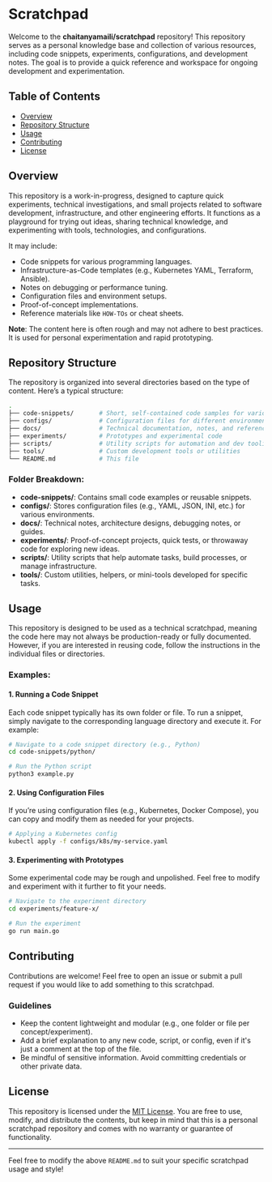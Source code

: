 # Scratchpad

Welcome to the **chaitanyamaili/scratchpad** repository! This repository serves as a personal knowledge base and collection of various resources, including code snippets, experiments, configurations, and development notes. The goal is to provide a quick reference and workspace for ongoing development and experimentation.

## Table of Contents

- [Overview](#overview)
- [Repository Structure](#repository-structure)
- [Usage](#usage)
- [Contributing](#contributing)
- [License](#license)

## Overview

This repository is a work-in-progress, designed to capture quick experiments, technical investigations, and small projects related to software development, infrastructure, and other engineering efforts. It functions as a playground for trying out ideas, sharing technical knowledge, and experimenting with tools, technologies, and configurations.

It may include:
- Code snippets for various programming languages.
- Infrastructure-as-Code templates (e.g., Kubernetes YAML, Terraform, Ansible).
- Notes on debugging or performance tuning.
- Configuration files and environment setups.
- Proof-of-concept implementations.
- Reference materials like `HOW-TOs` or cheat sheets.

**Note**: The content here is often rough and may not adhere to best practices. It is used for personal experimentation and rapid prototyping.

## Repository Structure

The repository is organized into several directories based on the type of content. Here’s a typical structure:

```bash
.
├── code-snippets/       # Short, self-contained code samples for various languages
├── configs/             # Configuration files for different environments (Docker, Kubernetes, etc.)
├── docs/                # Technical documentation, notes, and references
├── experiments/         # Prototypes and experimental code
├── scripts/             # Utility scripts for automation and dev tooling
├── tools/               # Custom development tools or utilities
└── README.md            # This file
```

### Folder Breakdown:
- **code-snippets/**: Contains small code examples or reusable snippets.
- **configs/**: Stores configuration files (e.g., YAML, JSON, INI, etc.) for various environments.
- **docs/**: Technical notes, architecture designs, debugging notes, or guides.
- **experiments/**: Proof-of-concept projects, quick tests, or throwaway code for exploring new ideas.
- **scripts/**: Utility scripts that help automate tasks, build processes, or manage infrastructure.
- **tools/**: Custom utilities, helpers, or mini-tools developed for specific tasks.

## Usage

This repository is designed to be used as a technical scratchpad, meaning the code here may not always be production-ready or fully documented. However, if you are interested in reusing code, follow the instructions in the individual files or directories.

### Examples:

#### 1. Running a Code Snippet
Each code snippet typically has its own folder or file. To run a snippet, simply navigate to the corresponding language directory and execute it. For example:

```bash
# Navigate to a code snippet directory (e.g., Python)
cd code-snippets/python/

# Run the Python script
python3 example.py
```

#### 2. Using Configuration Files
If you’re using configuration files (e.g., Kubernetes, Docker Compose), you can copy and modify them as needed for your projects.

```bash
# Applying a Kubernetes config
kubectl apply -f configs/k8s/my-service.yaml
```

#### 3. Experimenting with Prototypes
Some experimental code may be rough and unpolished. Feel free to modify and experiment with it further to fit your needs.

```bash
# Navigate to the experiment directory
cd experiments/feature-x/

# Run the experiment
go run main.go
```

## Contributing

Contributions are welcome! Feel free to open an issue or submit a pull request if you would like to add something to this scratchpad.

### Guidelines
- Keep the content lightweight and modular (e.g., one folder or file per concept/experiment).
- Add a brief explanation to any new code, script, or config, even if it's just a comment at the top of the file.
- Be mindful of sensitive information. Avoid committing credentials or other private data.

## License

This repository is licensed under the [MIT License](LICENSE). You are free to use, modify, and distribute the contents, but keep in mind that this is a personal scratchpad repository and comes with no warranty or guarantee of functionality.

---

Feel free to modify the above `README.md` to suit your specific scratchpad usage and style!
